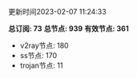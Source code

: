 更新时间2023-02-07 11:24:33

**总订阅: 73**
**总节点: 939**
**有效节点: 361**
- v2ray节点: 180
- ss节点: 170
- trojan节点: 11

